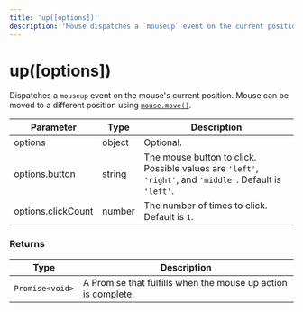 ```yaml
---
title: 'up([options])'
description: 'Mouse dispatches a `mouseup` event on the current position of the mouse.'
---
```


# up([options])

Dispatches a `mouseup` event on the mouse's current position. Mouse can be moved to a different position using [`mouse.move()`](https://grafana.com/docs/k6/<K6_VERSION>/javascript-api/k6-experimental/browser/mouse/move).

| Parameter          | Type   | Description                                                                                              |
| ------------------ | ------ | -------------------------------------------------------------------------------------------------------- |
| options            | object | Optional.                                                                                                |
| options.button     | string | The mouse button to click. Possible values are `'left'`, `'right'`, and `'middle'`. Default is `'left'`. |
| options.clickCount | number | The number of times to click. Default is `1`.                                                            |

### Returns

| Type            | Description                                                   |
| --------------- | ------------------------------------------------------------- |
| `Promise<void>` | A Promise that fulfills when the mouse up action is complete. |